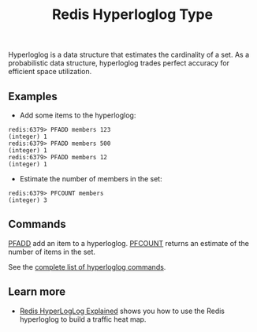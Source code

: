 ﻿---
title: "Redis Hyperloglog Type"
linkTitle: "Hyperloglog"
weight: 2
description: >
    Introduction to the Redis Hyperloglog data type
---

Hyperloglog is a data structure that estimates the cardinality of a set. As a probabilistic data structure, hyperloglog trades perfect accuracy for efficient space utilization.

## Examples

* Add some items to the hyperloglog:
```
redis:6379> PFADD members 123
(integer) 1
redis:6379> PFADD members 500
(integer) 1
redis:6379> PFADD members 12
(integer) 1
```

* Estimate the number of members in the set:
```
redis:6379> PFCOUNT members
(integer) 3
```

## Commands

[PFADD](/commands/pfadd) add an item to a hyperloglog.
[PFCOUNT](/commands/pfcount) returns an estimate of the number of items in the set.

See the [complete list of hyperloglog commands](https://redis.io/commands/?group=hyperloglog).

## Learn more

* [Redis HyperLogLog Explained](https://www.youtube.com/watch?v=MunL8nnwscQ) shows you how to use the Redis hyperloglog to build a traffic heat map.

